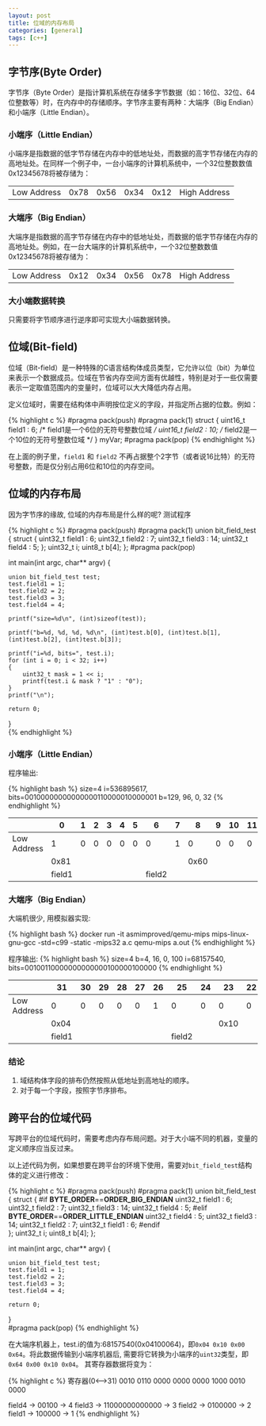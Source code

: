 ```yaml
---
layout: post
title: 位域的内存布局
categories: [general]
tags: [c++]
---
```


## 字节序(Byte Order)

字节序（Byte Order）是指计算机系统在存储多字节数据（如：16位、32位、64位整数等）时，在内存中的存储顺序。字节序主要有两种：大端序（Big Endian）和小端序（Little Endian）。

### 小端序（Little Endian）
小端序是指数据的低字节存储在内存中的低地址处，而数据的高字节存储在内存的高地址处。在同样一个例子中，一台小端序的计算机系统中，一个32位整数数值0x12345678将被存储为：

|             	|      	|      	|      	|      	|              	|
|-------------	|------	|------	|------	|------	|--------------	|
| Low Address 	| 0x78 	| 0x56 	| 0x34 	| 0x12 	| High Address 	|

### 大端序（Big Endian）
大端序是指数据的高字节存储在内存中的低地址处，而数据的低字节存储在内存的高地址处。例如，在一台大端序的计算机系统中，一个32位整数数值0x12345678将被存储为：

|             	|      	|      	|      	|      	|              	|
|-------------	|------	|------	|------	|------	|--------------	|
| Low Address 	| 0x12 	| 0x34 	| 0x56 	| 0x78 	| High Address 	|

### 大小端数据转换

只需要将字节顺序进行逆序即可实现大小端数据转换。

## 位域(Bit-field)

位域（Bit-field）是一种特殊的C语言结构体成员类型，它允许以位（bit）为单位来表示一个数据成员。位域在节省内存空间方面有优越性，特别是对于一些仅需要表示一定取值范围内的变量时，位域可以大大降低内存占用。

定义位域时，需要在结构体中声明按位定义的字段，并指定所占据的位数。例如：

{% highlight c %}
#pragma pack(push)
#pragma pack(1)
struct {
    uint16_t field1 : 6; /* field1是一个6位的无符号整数位域 */
    uint16_t field2 : 10; /* field2是一个10位的无符号整数位域 */ 
} myVar;
#pragma pack(pop)
{% endhighlight %}

在上面的例子里，`field1` 和 `field2` 不再占据整个2字节（或者说16比特）的无符号整数，而是仅分别占用6位和10位的内存空间。


## 位域的内存布局

因为字节序的缘故, 位域的内存布局是什么样的呢? 测试程序

{% highlight c %}
#pragma pack(push)
#pragma pack(1)
union bit_field_test
{
	struct {
		uint32_t field1 : 6;
		uint32_t field2 : 7;
		uint32_t field3 : 14;
		uint32_t field4 : 5;
	};
	uint32_t i;
	uint8_t  b[4];
};
#pragma pack(pop)

int main(int argc, char** argv)
{

	union bit_field_test test;
	test.field1 = 1;
	test.field2 = 2;
	test.field3 = 3;
	test.field4 = 4;

    printf("size=%d\n", (int)sizeof(test));

	printf("b=%d, %d, %d, %d\n", (int)test.b[0], (int)test.b[1], (int)test.b[2], (int)test.b[3]);

	printf("i=%d, bits=", test.i);
	for (int i = 0; i < 32; i++)
	{
		uint32_t mask = 1 << i;
        printf(test.i & mask ? "1" : "0");
	}
	printf("\n");

	return 0;
}   
{% endhighlight %}


### 小端序（Little Endian）

程序输出:

{% highlight bash %}
size=4
i=536895617, bits=00100000000000000110000010000001
b=129, 96, 0, 32
{% endhighlight %}

|             	| 0      	| 1 	| 2 	| 3 	| 4 	| 5 	| 6      	| 7 	| 8  	| 9 	| 10 	| 11 	| 12 	| 13     	| 14 	| 15 	| 16 	| 17 	| 18 	| 19 	| 20 	| 21 	| 22 	| 23 	| 24 	| 25 	| 26 	| 27     	| 28 	| 29 	| 30 	| 31 	|              	|
|-------------	|--------	|---	|---	|---	|---	|---	|--------	|---	|----	|---	|----	|----	|----	|--------	|----	|----	|----	|----	|----	|----	|----	|----	|----	|----	|----	|----	|----	|--------	|----	|----	|----	|----	|--------------	|
| Low Address 	| 1      	| 0 	| 0 	| 0 	| 0 	| 0 	| 0      	| 1 	| 0  	| 0 	| 0  	| 0  	| 0  	| 1      	| 1  	| 0  	| 0  	| 0  	| 0  	| 0  	| 0  	| 0  	| 0  	| 0  	| 0  	| 0  	| 0  	| 0      	| 0  	| 1  	| 0  	| 0  	| High Address 	|
|             	| 0x81    	|   	|   	|   	|   	|   	|        	|   	| 0x60 	|   	|    	|    	|    	|        	|    	|    	| 0x00 	|    	|    	|    	|    	|    	|    	|    	| 0x20 	|    	|    	|        	|    	|    	|    	|    	|              	|
|             	| field1 	|   	|   	|   	|   	|   	| field2 	|   	|    	|   	|    	|    	|    	| field3 	|    	|    	|    	|    	|    	|    	|    	|    	|    	|    	|    	|    	|    	| field4 	|    	|    	|    	|    	|              	|


### 大端序（Big Endian）

大端机很少, 用模拟器实现:

{% highlight bash %}
docker run -it asmimproved/qemu-mips
mips-linux-gnu-gcc -std=c99 -static -mips32 a.c 
qemu-mips a.out
{% endhighlight %}


程序输出:
{% highlight bash %}
size=4
b=4, 16, 0, 100
i=68157540, bits=00100110000000000000100000100000
{% endhighlight %}


|             	| 31     	| 30 	| 29 	| 28 	| 27 	| 26 	| 25     	| 24 	| 23 	| 22 	| 21 	| 20 	| 19 	| 18     	| 17 	| 16 	| 15 	| 14 	| 13 	| 12 	| 11 	| 10 	| 9 	| 8 	| 7   	| 6 	| 5 	| 4      	| 3 	| 2 	| 1 	| 0 	|              	|
|-------------	|--------	|----	|----	|----	|----	|----	|--------	|----	|----	|----	|----	|----	|----	|--------	|----	|----	|----	|----	|----	|----	|----	|----	|---	|---	|-----	|---	|---	|--------	|---	|---	|---	|---	|--------------	|
| Low Address 	| 0      	| 0  	| 0  	| 0  	| 0  	| 1  	| 0      	| 0  	| 0  	| 0  	| 0  	| 1  	| 0  	| 0      	| 0  	| 0  	| 0  	| 0  	| 0  	| 0  	| 0  	| 0  	| 0 	| 0 	| 0   	| 1 	| 1 	| 0      	| 0 	| 1 	| 0 	| 0 	| High Address 	|
|             	| 0x04     	|    	|    	|    	|    	|    	|        	|    	| 0x10 	|    	|    	|    	|    	|        	|    	|    	| 0x00 	|    	|    	|    	|    	|    	|   	|   	| 0x64 	|   	|   	|        	|   	|   	|   	|   	|              	|
|             	| field1 	|    	|    	|    	|    	|    	| field2 	|    	|    	|    	|    	|    	|    	| field3 	|    	|    	|    	|    	|    	|    	|    	|    	|   	|   	|     	|   	|   	| field4 	|   	|   	|   	|   	|              	|


### 结论
1. 域结构体字段的排布仍然按照从低地址到高地址的顺序。
1. 对于每一个字段，按照字节序排布。

## 跨平台的位域代码

写跨平台的位域代码时，需要考虑内存布局问题。对于大小端不同的机器，变量的定义顺序应当反过来。

以上述代码为例，如果想要在跨平台的环境下使用，需要对`bit_field_test`结构体的定义进行修改：

{% highlight c %}
#pragma pack(push)
#pragma pack(1)
union bit_field_test
{
	struct {
#if __BYTE_ORDER__==__ORDER_BIG_ENDIAN__
		uint32_t field1 : 6;
		uint32_t field2 : 7;
		uint32_t field3 : 14;
		uint32_t field4 : 5;
#elif __BYTE_ORDER__==__ORDER_LITTLE_ENDIAN__
		uint32_t field4 : 5;
		uint32_t field3 : 14;
		uint32_t field2 : 7;
		uint32_t field1 : 6;
#endif        
	};
	uint32_t i;
	uint8_t  b[4];
};

int main(int argc, char** argv)
{

	union bit_field_test test;
	test.field1 = 1;
	test.field2 = 2;
	test.field3 = 3;
	test.field4 = 4;

	return 0;
}  
#pragma pack(pop)
{% endhighlight %}

在大端序机器上，test.i的值为:68157540(0x04100064)，即`0x04 0x10 0x00 0x64`。将此数据传输到小端序机器后, 需要将它转换为小端序的`uint32`类型，即`0x64 0x00 0x10 0x04`。
其寄存器数据将变为：

{% highlight c %}
寄存器(0<-->31)
0010 0110 0000 0000 0000 1000 0010 0000

field4 -> 00100 -> 4
field3 -> 11000000000000 -> 3
field2 -> 0100000 -> 2 
field1 -> 100000 -> 1
{% endhighlight %}


